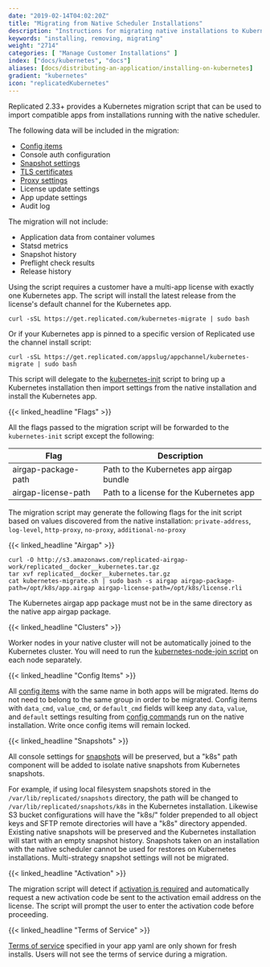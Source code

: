 ```yaml
---
date: "2019-02-14T04:02:20Z"
title: "Migrating from Native Scheduler Installations"
description: "Instructions for migrating native installations to Kubernetes"
keywords: "installing, removing, migrating"
weight: "2714"
categories: [ "Manage Customer Installations" ]
index: ["docs/kubernetes", "docs"]
aliases: [docs/distributing-an-application/installing-on-kubernetes]
gradient: "kubernetes"
icon: "replicatedKubernetes"
---
```


Replicated 2.33+ provides a Kubernetes migration script that can be used to import compatible apps from installations running with the native scheduler.

The following data will be included in the migration:

* [Config items](#config-items)
* Console auth configuration
* [Snapshot settings](#snapshots)
* [TLS certificates](https://help.replicated.com/community/t/updating-tls-certificates-for-on-prem-admin/74)
* [Proxy settings](/docs/kubernetes/customer-installations/proxies/)
* License update settings
* App update settings
* Audit log

The migration will not include:

* Application data from container volumes
* Statsd metrics
* Snapshot history
* Preflight check results
* Release history

Using the script requires a customer have a multi-app license with exactly one Kubernetes app.
The script will install the latest release from the license's default channel for the Kubernetes app.

```shell
curl -sSL https://get.replicated.com/kubernetes-migrate | sudo bash
```

Or if your Kubernetes app is pinned to a specific version of Replicated use the channel install script:

```shell
curl -sSL https://get.replicated.com/appslug/appchannel/kubernetes-migrate | sudo bash
```

This script will delegate to the [kubernetes-init](/docs/kubernetes/customer-installations/installing/) script to bring up a Kubernetes installation then import settings from the native installation and install the Kubernetes app.

{{< linked_headline "Flags" >}}

All the flags passed to the migration script will be forwarded to the `kubernetes-init` script except the following:

| Flag                             | Description                              |
| -------------------------------- | ---------------------------------------- |
| airgap-package-path              | Path to the Kubernetes app airgap bundle |
| airgap-license-path              | Path to a license for the Kubernetes app |

The migration script may generate the following flags for the init script based on values discovered from the native installation: `private-address`, `log-level`, `http-proxy`, `no-proxy`, `additional-no-proxy`

{{< linked_headline "Airgap" >}}

```shell
curl -O http://s3.amazonaws.com/replicated-airgap-work/replicated__docker__kubernetes.tar.gz
tar xvf replicated__docker__kubernetes.tar.gz
cat kubernetes-migrate.sh | sudo bash -s airgap airgap-package-path=/opt/k8s/app.airgap airgap-license-path=/opt/k8s/license.rli
```

The Kubernetes airgap app package must not be in the same directory as the native app airgap package.

{{< linked_headline "Clusters" >}}

Worker nodes in your native cluster will not be automatically joined to the Kubernetes cluster.
You will need to run the [kubernetes-node-join script](/docs/kubernetes/customer-installations/add-nodes/) on each node separately.

{{< linked_headline "Config Items" >}}

All [config items](/docs/config-screen/config-yaml/) with the same name in both apps will be migrated.
Items do not need to belong to the same group in order to be migrated.
Config items with `data_cmd`, `value_cmd`, or `default_cmd` fields will keep any `data`, `value`, and `default` settings resulting from [config commands](/docs/config-screen/commands/) run on the native installation.
Write once config items will remain locked.

{{< linked_headline "Snapshots" >}}

All console settings for [snapshots](/docs/snapshots/overview/) will be preserved, but a "k8s" path component will be added to isolate native snapshots from Kubernetes snapshots.

For example, if using local filesystem snapshots stored in the `/var/lib/replicated/snapshots` directory, the path will be changed to `/var/lib/replicated/snapshots/k8s` in the Kubernetes installation.
Likewise S3 bucket configurations will have the "k8s/" folder prepended to all object keys and SFTP remote directories will have a "k8s" directory appended.
Existing native snapshots will be preserved and the Kubernetes installation will start with an empty snapshot history.
Snapshots taken on an installation with the native scheduler cannot be used for restores on Kubernetes installations.
Multi-strategy snapshot settings will not be migrated.

{{< linked_headline "Activation" >}}

The migration script will detect if [activation is required](https://replicated.com/community/t/2-factor-authentication-for-customer-licenses/73) and automatically request a new activation code be sent to the activation email address on the license.
The script will prompt the user to enter the activation code before proceeding.

{{< linked_headline "Terms of Service" >}}

[Terms of service](/docs/native/packaging-an-application/overview/#terms) specified in your app yaml are only shown for fresh installs.
Users will not see the terms of service during a migration.
